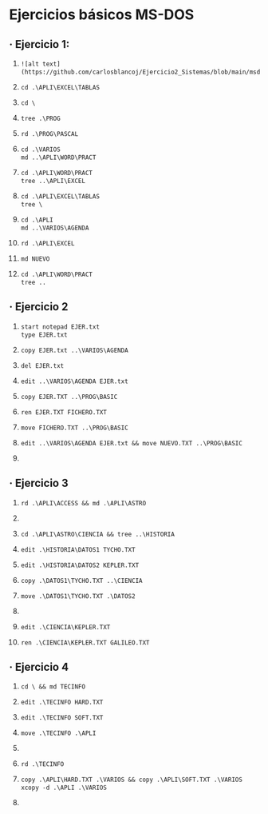 # Ejercicios básicos MS-DOS
## · Ejercicio 1:
1.     ![alt text](https://github.com/carlosblancoj/Ejercicio2_Sistemas/blob/main/msdos_1.PNG)
2.     cd .\APLI\EXCEL\TABLAS
3.     cd \
4.     tree .\PROG
5.     rd .\PROG\PASCAL
6.     cd .\VARIOS
       md ..\APLI\WORD\PRACT
7.     cd .\APLI\WORD\PRACT
       tree ..\APLI\EXCEL
8.     cd .\APLI\EXCEL\TABLAS
       tree \
9.     cd .\APLI
       md ..\VARIOS\AGENDA
10.     rd .\APLI\EXCEL
11.     md NUEVO
12.     cd .\APLI\WORD\PRACT 
        tree ..
## · Ejercicio 2
1.     start notepad EJER.txt
       type EJER.txt
2.     copy EJER.txt ..\VARIOS\AGENDA
3.     del EJER.txt
4.     edit ..\VARIOS\AGENDA EJER.txt
5.     copy EJER.TXT ..\PROG\BASIC
6.     ren EJER.TXT FICHERO.TXT
7.     move FICHERO.TXT ..\PROG\BASIC
8.     edit ..\VARIOS\AGENDA EJER.txt && move NUEVO.TXT ..\PROG\BASIC
9.     
## · Ejercicio 3
1.     rd .\APLI\ACCESS && md .\APLI\ASTRO
2.     
3.     cd .\APLI\ASTRO\CIENCIA && tree ..\HISTORIA
4.     edit .\HISTORIA\DATOS1 TYCHO.TXT
5.     edit .\HISTORIA\DATOS2 KEPLER.TXT
6.     copy .\DATOS1\TYCHO.TXT ..\CIENCIA
7.     move .\DATOS1\TYCHO.TXT .\DATOS2
8. 
9.     edit .\CIENCIA\KEPLER.TXT
10.     ren .\CIENCIA\KEPLER.TXT GALILEO.TXT
## · Ejercicio 4
1.     cd \ && md TECINFO
2.     edit .\TECINFO HARD.TXT
3.     edit .\TECINFO SOFT.TXT
4.     move .\TECINFO .\APLI
5. 
6.     rd .\TECINFO
7.     copy .\APLI\HARD.TXT .\VARIOS && copy .\APLI\SOFT.TXT .\VARIOS
       xcopy -d .\APLI .\VARIOS
 8. 	   
